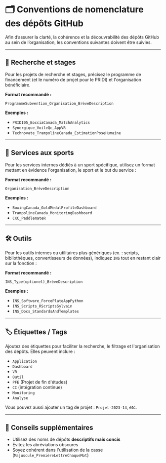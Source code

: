 # 🗂️ Conventions de nomenclature des dépôts GitHub

Afin d’assurer la clarté, la cohérence et la découvrabilité des dépôts GitHub au sein de l’organisation, les conventions suivantes doivent être suivies.

---

## 🧪 Recherche et stages

Pour les projets de recherche et stages, précisez le programme de financement (et le numéro de projet pour le PRIDI) et l'organisation bénéficiaire.

**Format recommandé :**
```
ProgrammeSubvention_Organisation_BrèveDescription
```

**Exemples :**
- `PRIDI05_BocciaCanada_MatchAnalytics`
- `Synergique_VoileQc_AppVR`
- `Technovate_TrampolineCanada_EstimationPoseHumaine`

---

## 🏅 Services aux sports

Pour les services internes dédiés à un sport spécifique, utilisez un format mettant en évidence l'organisation, le sport et le but du service :

**Format recommandé :**
```
Organisation_BrèveDescription
```

**Exemples :**
- `BoxingCanada_GoldMedalProfileDashboard`
- `TrampolineCanada_MonitoringDashboard`
- `CKC_PaddlemateR`

---

## 🛠️ Outils

Pour les outils internes ou utilitaires plus génériques (ex. : scripts, bibliothèques, convertisseurs de données), indiquez `INS` tout en restant clair sur la fonction :

**Format recommandé :**
```
INS_Type(optionel)_BrèveDescription
```

**Exemples :**
- `INS_Software_ForcePlateAppPython`
- `INS_Scripts_RScriptsSylvain`
- `INS_Docs_StandardsAndTemplates`

---

## 🏷️ Étiquettes / Tags

Ajoutez des étiquettes pour faciliter la recherche, le filtrage et l'organisation des dépôts. Elles peuvent inclure :

- `Application`
- `Dashboard`
- `VR`
- `Outil`
- `PFE` (Projet de fin d'études)
- `CI` (intégration continue)
- `Monitoring`
- `Analyse`

Vous pouvez aussi ajouter un tag de projet : `Projet-2023-14`, etc.

---

## 📌 Conseils supplémentaires

- Utilisez des noms de dépôts **descriptifs mais concis**
- Évitez les abréviations obscures
- Soyez cohérent dans l'utilisation de la casse (`Majuscule_PremièreLettreChaqueMot`)
